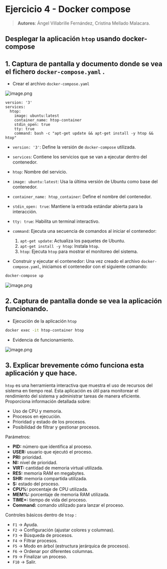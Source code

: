 # Ejercicio 4 - Docker compose

> **Autores**: Ángel Villabrille Fernández, Cristina Mellado Malacara.
> 

## Desplegar la aplicación `htop` usando docker-compose

## 1. Captura de pantalla y documento donde se vea el fichero `docker-compose.yaml` .

- Crear el archivo `docker-compose.yaml`

![image.png](image.png)

```docker
version: '3'
services:
  htop:
    image: ubuntu:latest
    container_name: htop-container
    stdin_open: true
    tty: true
    command: bash -c "apt-get update && apt-get install -y htop && htop"
```

- `version: '3'`: Define la versión de `docker-compose` utilizada.
- `services`: Contiene los servicios que se van a ejecutar dentro del contenedor.
- `htop`: Nombre del servicio.
- `image: ubuntu:latest`: Usa la última versión de Ubuntu como base del contenedor.
- `container_name: htop_container`: Define el nombre del contenedor.
- `stdin_open: true`: Mantiene la entrada estándar abierta para la interacción.
- `tty: true`: Habilita un terminal interactivo.
- `command`: Ejecuta una secuencia de comandos al iniciar el contenedor:
    1. `apt-get update`: Actualiza los paquetes de Ubuntu.
    2. `apt-get install -y htop`: Instala `htop`.
    3. `htop`: Ejecuta `htop` para mostrar el monitoreo del sistema.
    
- Construir y ejecutar el contenedor:  Una vez creado el archivo `docker-compose.yaml`, iniciamos el contenedor con el siguiente comando:

```bash
docker-compose up
```

![image.png](image%201.png)

## 2. Captura de pantalla donde se vea la aplicación funcionando.

- Ejecución de la aplicación `htop`

```bash
docker exec -it htop-container htop
```

- Evidencia de funcionamiento.

![image.png](image%202.png)

## 3. Explicar brevemente cómo funciona esta aplicación y que hace.

`htop` es una herramienta interactiva que muestra el uso de recursos del sistema en tiempo real. Esta aplicación es útil para monitorear el rendimiento del sistema y administrar tareas de manera eficiente. Proporciona información detallada sobre:

- Uso de CPU y memoria.
- Procesos en ejecución.
- Prioridad y estado de los procesos.
- Posibilidad de filtrar y gestionar procesos.

Parámetros:

- **PID:** número que identifica al proceso.
- **USER:** usuario que ejecutó el proceso.
- **PRI:** prioridad.
- **NI:** nivel de prioridad.
- **VIRT:** cantidad de memoria virtual utilizada.
- **RES:** memoria RAM en megabytes.
- **SHR:** memoria compartida utilizada.
- **S:** estado del proceso.
- **CPU%:** porcentaje de CPU utilizada.
- **MEM%:** porcentaje de memoria RAM utilizada.
- **TIME+:** tiempo de vida del proceso.
- **Command:** comando utilizado para lanzar el proceso.

Controles básicos dentro de `htop` :

- `F1` → Ayuda.
- `F2` → Configuración (ajustar colores y columnas).
- `F3` → Búsqueda de procesos.
- `F4` → Filtrar procesos.
- `F5` → Modo en árbol (estructura jerárquica de procesos).
- `F6` → Ordenar por diferentes columnas.
- `F9` → Finalizar un proceso.
- `F10` → Salir.